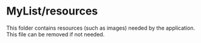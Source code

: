# MyList/resources

This folder contains resources (such as images) needed by the application. This file can
be removed if not needed.
